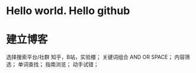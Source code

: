 # Hello world. Hello github
# 建立博客
选择搜索平台/社群  知乎，B站，实验楼；
关键词组合  AND OR SPACE；
内容筛选；
单词查找；
指南浏览；
动手试错；
